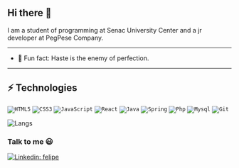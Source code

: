 ## Hi there 👋

I am a student of programming at Senac University Center and a jr developer at PegPese Company.

---

- 🌱 Fun fact: Haste is the enemy of perfection.

---

## ⚡ Technologies

<code>![HTML5](https://img.shields.io/badge/-HTML5-E34F26?style=flat-square&logo=html5&logoColor=white)</code>
<code>![CSS3](https://img.shields.io/badge/-CSS3-1572B6?style=flat-square&logo=css3)</code>
<code>![JavaScript](https://img.shields.io/badge/-JavaScript-black?style=flat-square&logo=javascript)</code>
<code>![React](https://img.shields.io/badge/-React-fff?style=flat-square&logo=react)</code>
<code>![Java](https://img.shields.io/badge/-Java-007396?style=flat-square&logo=java)</code>
<code>![Spring](https://img.shields.io/badge/-Spring-6DB33F?style=flat-square&logo=spring&logoColor=white)</code>
<code>![Php](https://img.shields.io/badge/-PHP-7377ad?style=flat-square&logo=php&logoColor=white)</code>
<code>![Mysql](https://img.shields.io/badge/-MySQL-2687cf?style=flat-square&logo=mysql&logoColor=white)</code>
<code>![Git](https://img.shields.io/badge/-Git-black?style=flat-square&logo=git)</code>

<img src="https://github-readme-stats.vercel.app/api/top-langs/?username=XFelipeX&layout=compact&show_icons=true&theme=dark" alt="Langs" />

### Talk to me 😃

[![Linkedin: felipe](https://img.shields.io/badge/-Linkedin-blue?style=flat-square&logo=Linkedin&logoColor=white&link=https://www.linkedin.com/in/felipe-dias-1a6302181/)](https://www.linkedin.com/in/felipe-dias-1a6302181/)
